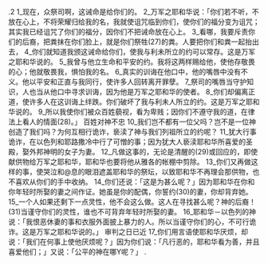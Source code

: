 .2 
1_现在，众祭司啊，这诫命是给你们的。 2_万军之耶和华说：「你们若不听，不放在心上，不将荣耀归给我的名，我就使诅咒临到你们，使你们的福分变为诅咒；其实我已经诅咒了你们的福分，因你们不把诫命放在心上。 3_看哪，我要斥责你们的后裔，把粪抹在你们脸上，就是你们祭牲(27)的粪。人要把你们和粪一起抬出去， 4_你们就知道我颁这诫命给你们，使我与利未所立的约可以常存。这是万军之耶和华说的。 5_我曾与他立生命和平安的约。我将这两样赐给他，使他存敬畏的心；他就敬畏我，惧怕我的名。 6_真实的训诲在他口中，他的嘴唇中没有不义。他以平安和正直与我同行，使许多人回转离开罪孽。 7_祭司的嘴唇当守护知识，人也当从他口中寻求训诲，因为他是万军之耶和华的使者。 8_你们却偏离正道，使许多人在这训诲上绊跌。你们破坏了我与利未人所立的约。这是万军之耶和华说的。 9_所以我使你们被众百姓藐视，看为卑贱；因你们不遵守我的道，在律法上看人的情面(28)。」 
百姓对神不忠 
10_我们岂不都有一位父吗？岂不是一位神创造了我们吗？为何互相行诡诈，亵渎了神与我们列祖所立的约呢？ 11_犹大行事诡诈，在以色列和耶路撒冷中行了可憎的事；因为犹大人亵渎耶和华所喜爱的圣殿，娶外邦神明的女子为妻。 12_凡做这事的，无论是清醒的(29)或回应的，即使献供物给万军之耶和华，耶和华也要将他从雅各的帐棚中剪除。 
13_你们又再做这样的事，使哭泣和@息的眼泪遮盖耶和华的祭坛，以致耶和华不再理会那供物，也不喜欢从你们的手中收纳。 14_你们还说：「这是为甚么呢？」因为耶和华在你和你年轻时所娶的妻之间作证。她虽是你的配偶，你誓约(30)的妻，你却背弃她。 15_一个人如果还剩下一点灵性，他不会这么做。这人在寻找甚么呢？神的后裔！(31)当谨守你们的灵性，谁也不可背弃年轻时所娶的妻。 16_耶和华－以色列的神说：「我恨恶休妻的事和衣服外面披上暴力的人。所以当谨守你们的心，不可行诡诈。这是万军之耶和华说的。」 
审判之日已近 
17_你们用言语使耶和华厌烦，却说：「我们在何事上使他厌烦呢？」因为你们说：「凡行恶的，耶和华看为善，并且喜爱他们；」又说：「公平的神在哪Y呢？」 
.